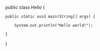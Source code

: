 public class Hello {


    public static void main(String[] args) {
        
        System.out.println("Hello world!");
         
    }
}
